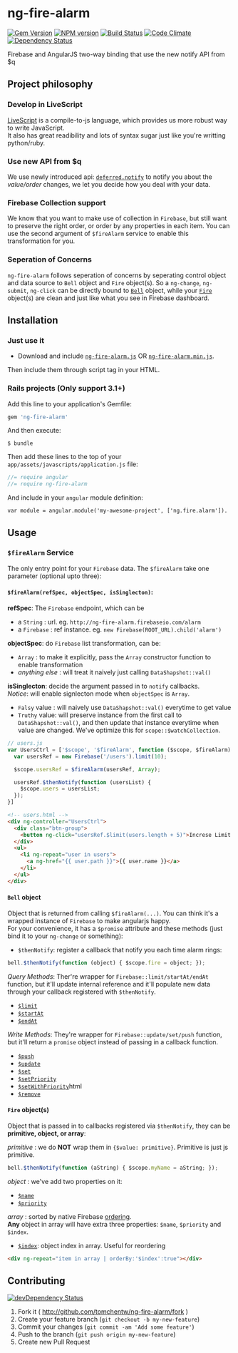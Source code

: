 # ng-fire-alarm

[![Gem Version](https://badge.fury.io/rb/ng-fire-alarm.png)](http://badge.fury.io/rb/ng-fire-alarm) [![NPM version](https://badge.fury.io/js/ng-fire-alarm.png)](http://badge.fury.io/js/ng-fire-alarm) [![Build Status](https://secure.travis-ci.org/tomchentw/ng-fire-alarm.png)](http://travis-ci.org/tomchentw/ng-fire-alarm) [![Code Climate](https://codeclimate.com/github/tomchentw/ng-fire-alarm.png)](https://codeclimate.com/github/tomchentw/ng-fire-alarm)  [![Dependency Status](https://gemnasium.com/tomchentw/ng-fire-alarm.png)](https://gemnasium.com/tomchentw/ng-fire-alarm)

Firebase and AngularJS two-way binding that use the new notify API from $q


## Project philosophy

### Develop in LiveScript
[LiveScript](http://livescript.net/) is a compile-to-js language, which provides us more robust way to write JavaScript.  
It also has great readibility and lots of syntax sugar just like you're writting python/ruby.


### Use new API from $q
We use newly introduced api: [`deferred.notify`](https://github.com/angular/angular.js/blob/master/CHANGELOG.md#120rc1-spooky-giraffe-2013-08-13) to notify you about the *value/order* changes, we let you decide how you deal with your data.

### Firebase Collection support
We know that you want to make use of collection in `Firebase`, but still want to preserve the right order, or order by any properties in each item. You can use the second argument of `$fireAlarm` service to enable this transformation for you.


### Seperation of Concerns
`ng-fire-alarm` follows seperation of concerns by seperating control object and data source to `Bell` object and `Fire` object(s). So a `ng-change`, `ng-submit`, `ng-click` can be directly bound to [`Bell`](https://github.com/tomchentw/ng-fire-alarm#bell-object) object, while your [`Fire`](https://github.com/tomchentw/ng-fire-alarm#fire-objects) object(s) are clean and just like what you see in Firebase dashboard.

## Installation

### Just use it

* Download and include [`ng-fire-alarm.js`](https://github.com/tomchentw/ng-fire-alarm/blob/master/ng-fire-alarm.js) OR [`ng-fire-alarm.min.js`](https://github.com/tomchentw/ng-fire-alarm/blob/master/ng-fire-alarm.min.js).  

Then include them through script tag in your HTML.

### **Rails** projects (Only support 3.1+)
Add this line to your application's Gemfile:
```ruby
gem 'ng-fire-alarm'
```

And then execute:

    $ bundle

Then add these lines to the top of your `app/assets/javascripts/application.js` file:

```javascript
//= require angular
//= require ng-fire-alarm
```

And include in your `angular` module definition:
     
    var module = angular.module('my-awesome-project', ['ng.fire.alarm']).


## Usage

### `$fireAlarm` Service

The only entry point for your `Firebase` data. The `$fireAlarm` take one parameter (optional upto three):

#### `$fireAlarm(refSpec, objectSpec, isSinglecton)`:
**refSpec**: The `Firebase` endpoint, which can be  

  - a `String`   : url. eg. `http://ng-fire-alarm.firebaseio.com/alarm`  
  - a `Firebase` : ref instance. eg. `new Firebase(ROOT_URL).child('alarm')`  

**objectSpec**: do `Firebase` list transformation, can be:  

  - `Array`         : to make it explicitly, pass the `Array` constructor function to enable transformation  
  - _anything else_ : will treat it naively just calling `DataShapshot::val()`  

**isSinglecton**: decide the argument passed in to `notify` callbacks.  
_Notice_: will enable signlecton mode when `objectSpec` is `Array`.  

  - `Falsy` value : will naively use `DataShapshot::val()` everytime to get value  
  - `Truthy` value: will preserve instance from the first call to `DataShapshot::val()`, and then update that instance everytime when value are changed. We've optimize this for `scope::$watchCollection`.  


```javascript
// users.js
var UsersCtrl = ['$scope', '$fireAlarm', function ($scope, $fireAlarm) {
  var usersRef = new Firebase('/users').limit(10);

  $scope.usersRef = $fireAlarm(usersRef, Array);

  usersRef.$thenNotify(function (usersList) {
    $scope.users = usersList;
  });
}]
```

```HTML
<!-- users.html -->
<div ng-controller="UsersCtrl">
  <div class="btn-group">
    <button ng-click="usersRef.$limit(users.length + 5)">Increse Limit!</button>
  </div>
  <ul>
    <li ng-repeat="user in users">
      <a ng-href="{{ user.path }}">{{ user.name }}</a>
    </li>
  </ul>
</div>
```

#### `Bell` object
Object that is returned from calling `$fireAlarm(...)`. You can think it's a wrapped instance of `Firebase` to make angularjs happy.  
For your convenience, it has a `$promise` attribute and these methods (just bind it to your `ng-change` or something):

* `$thenNotify`: register a callback that notify you each time alarm rings:
```javascript
bell.$thenNotify(function (object) { $scope.fire = object; });
```

_Query Methods_:
Ther're wrapper for `Firebase::limit/startAt/endAt` function, but it'll update internal reference and it'll populate new data through your callback registered with `$thenNotify`.

* [`$limit`](https://www.firebase.com/docs/javascript/firebase/limit.html)
* [`$startAt`](https://www.firebase.com/docs/javascript/firebase/startat.html)
* [`$endAt`](https://www.firebase.com/docs/javascript/firebase/endat.html)

_Write Methods_:
They're wrapper for `Firebase::update/set/push` function, but it'll return a `promise` object instead of passing in a callback function.

* [`$push`](https://www.firebase.com/docs/javascript/firebase/push.html)
* [`$update`](https://www.firebase.com/docs/javascript/firebase/update.html)
* [`$set`](https://www.firebase.com/docs/javascript/firebase/set.html)
* [`$setPriority`](https://www.firebase.com/docs/javascript/firebase/setpriority.html)
* [`$setWithPriority`](https://www.firebase.com/docs/javascript/firebase/setwithpriority.)html
* [`$remove`](https://www.firebase.com/docs/javascript/firebase/remove.html)

#### `Fire` object(s)
Object that is passed in to callbacks registered via `$thenNotify`, they can be **primitive, object, or array**:

_primitive_ : we do **NOT** wrap them in `{$value: primitive}`. Primitive is just js primitive.

```javascript
bell.$thenNotify(function (aString) { $scope.myName = aString; });
```

_object_ : we've add two properties on it:  

  - [`$name`](https://www.firebase.com/docs/javascript/datasnapshot/name.html)
  - [`$priority`](https://www.firebase.com/docs/javascript/datasnapshot/getpriority.html)

_array_ : sorted by native Firebase [ordering](https://www.firebase.com/docs/javascript/firebase/setpriority.html).  
**Any** object in array will have extra three properties: `$name`, `$priority` and `$index`.

  - [`$index`](https://www.firebase.com/docs/javascript/datasnapshot/foreach.html): object index in array. Useful for reordering  

```HTML
<div ng-repeat="item in array | orderBy:'$index':true"></div>
```


## Contributing

[![devDependency Status](https://david-dm.org/tomchentw/ng-fire-alarm/dev-status.png?branch=master)](https://david-dm.org/tomchentw/ng-fire-alarm#info=devDependencies)

1. Fork it ( http://github.com/tomchentw/ng-fire-alarm/fork )
2. Create your feature branch (`git checkout -b my-new-feature`)
3. Commit your changes (`git commit -am 'Add some feature'`)
4. Push to the branch (`git push origin my-new-feature`)
5. Create new Pull Request
